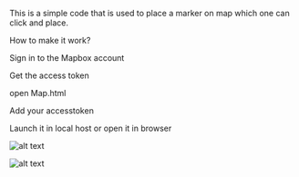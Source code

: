 This is a simple code that is used to place a marker on map which one can click and place.

How to make it work?

Sign in to the Mapbox account

Get the access token

open Map.html

Add your accesstoken

Launch it in local host or open it in browser

![alt text](\RishabhNaik\images\Marker)

![alt text](\RishabhNaik\images\window)
